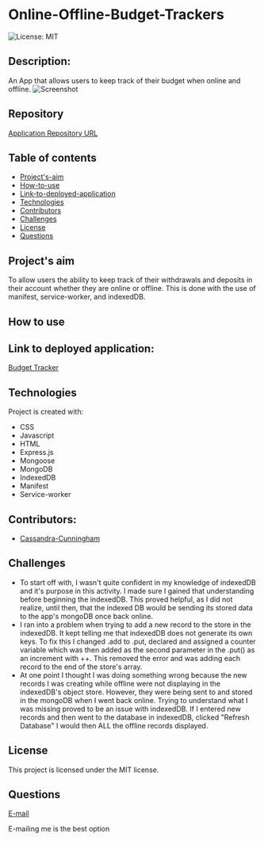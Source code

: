 # Online-Offline-Budget-Trackers
![License: MIT](https://img.shields.io/badge/License-MIT-Red.svg)

## Description:
An App that allows users to keep track of their budget when online and offline.
![Screenshot]()

## Repository
[Application Repository URL](https://github.com/cmcunningham27/Online-Offline-Budget-Trackers)

## Table of contents
* [Project's-aim](#project's-aim)
* [How-to-use](#how-to-use)
* [Link-to-deployed-application](#link-to-deployed-application)
* [Technologies](#technologies)
* [Contributors](#contributors)
* [Challenges](#Challenges)
* [License](#license)
* [Questions](#questions)

## Project's aim
To allow users the ability to keep track of their withdrawals and deposits in their account whether they are online or offline. This is done with the use of manifest, service-worker, and indexedDB.

## How to use


## Link to deployed application:
[Budget Tracker](https://safe-dawn-19198.herokuapp.com)

## Technologies
Project is created with:

* CSS 
* Javascript
* HTML
* Express.js
* Mongoose
* MongoDB
* IndexedDB
* Manifest
* Service-worker

## Contributors:
* [Cassandra-Cunningham](https://github.com/cmcunningham27)

## Challenges
- To start off with, I wasn't quite confident in my knowledge of indexedDB and it's purpose in this activity. I made sure I gained that understanding before beginning the indexedDB. This proved helpful, as I did not realize, until then, that the indexed DB would be sending its stored data to the app's mongoDB once back online. 
- I ran into a problem when trying to add a new record to the store in the indexedDB. It kept telling me that indexedDB does not generate its own keys. To fix this I changed .add to .put, declared and assigned a counter variable which was then added as the second parameter in the .put() as an increment with ++. This removed the error and was adding each record to the end of the store's array.
- At one point I thought I was doing something wrong because the new records I was creating while offline were not displaying in the indexedDB's object store. However, they were being sent to and stored in the mongoDB when I went back online. Trying to understand what I was missing proved to be an issue with indexedDB. If I entered new records and then went to the database in indexedDB, clicked "Refresh Database" I would then ALL the offline records displayed.

## License
This project is licensed under the MIT license.

## Questions
[E-mail](mailto:sttepstutoring@yahoo.com)

E-mailing me is the best option